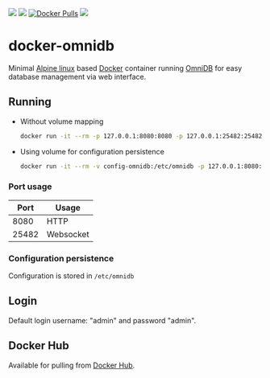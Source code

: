 [![](https://img.shields.io/docker/cloud/build/taivokasper/omnidb.svg)](https://cloud.docker.com/repository/docker/taivokasper/omnidb/general "Build")
[![](https://images.microbadger.com/badges/version/taivokasper/omnidb.svg)](https://hub.docker.com/r/taivokasper/omnidb/tags "Lates version")
[![Docker Pulls](https://img.shields.io/docker/pulls/taivokasper/omnidb)](https://hub.docker.com/r/taivokasper/omnidb "Image info")
[![](https://images.microbadger.com/badges/image/taivokasper/omnidb.svg)](https://hub.docker.com/r/taivokasper/omnidb "Image info")

# docker-omnidb
Minimal [Alpine linux](https://hub.docker.com/_/alpine/) based [Docker](https://www.docker.com/) container running [OmniDB](https://www.omnidb.org/en/) for easy database management via web interface.

## Running

* Without volume mapping
    ```bash
    docker run -it --rm -p 127.0.0.1:8080:8080 -p 127.0.0.1:25482:25482 taivokasper/omnidb
    ```
* Using volume for configuration persistence
    ```bash
    docker run -it --rm -v config-omnidb:/etc/omnidb -p 127.0.0.1:8080:8080 -p 127.0.0.1:25482:25482 taivokasper/omnidb
    ```

### Port usage

| Port | Usage |
| ---- | ----- |
| 8080 | HTTP  |
| 25482 | Websocket |

### Configuration persistence

Configuration is stored in `/etc/omnidb`

## Login
Default login username: "admin" and password "admin".

## Docker Hub
Available for pulling from [Docker Hub](https://hub.docker.com/r/taivokasper/omnidb/).


